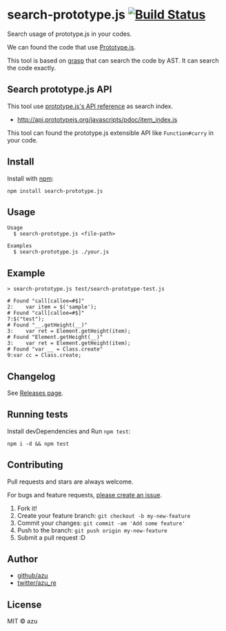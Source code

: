 # search-prototype.js [![Build Status](https://travis-ci.org/azu/search-prototype.js.svg?branch=master)](https://travis-ci.org/azu/search-prototype.js)

Search usage of prototype.js in your codes.

We can found the code that use [Prototype.js](http://prototypejs.org/ "Prototype").

This tool is based on [grasp](http://www.graspjs.com/ "grasp") that can search the code by AST.
It can search the code exactly.

## Search prototype.js API

This tool use [prototype.js's API reference](http://api.prototypejs.org/) as search index.

- <http://api.prototypejs.org/javascripts/pdoc/item_index.js>

This tool can found the prototype.js extensible API like `Function#curry` in your code.

## Install

Install with [npm](https://www.npmjs.com/):

    npm install search-prototype.js

## Usage

    Usage
      $ search-prototype.js <file-path>

    Examples
      $ search-prototype.js ./your.js
      
## Example

```
> search-prototype.js test/search-prototype-test.js

# Found "call[callee=#$]"
2:    var item = $('sample');
# Found "call[callee=#$]"
7:$("test");
# Found "__.getHeight(__)"
3:    var ret = Element.getHeight(item);
# Found "Element.getHeight(__)"
3:    var ret = Element.getHeight(item);
# Found "var __ = Class.create"
9:var cc = Class.create;

```

## Changelog

See [Releases page](https://github.com/azu/search-prototype.js/releases).

## Running tests

Install devDependencies and Run `npm test`:

    npm i -d && npm test

## Contributing

Pull requests and stars are always welcome.

For bugs and feature requests, [please create an issue](https://github.com/azu/search-prototype.js/issues).

1. Fork it!
2. Create your feature branch: `git checkout -b my-new-feature`
3. Commit your changes: `git commit -am 'Add some feature'`
4. Push to the branch: `git push origin my-new-feature`
5. Submit a pull request :D

## Author

- [github/azu](https://github.com/azu)
- [twitter/azu_re](https://twitter.com/azu_re)

## License

MIT © azu
